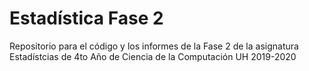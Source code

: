 # Estadística Fase 2
Repositorio para el código y los informes de la Fase 2 de la asignatura Estadístcias de 4to Año de Ciencia de la Computación UH 2019-2020
